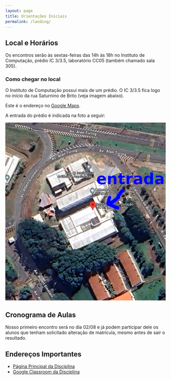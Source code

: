 ```yaml
---
layout: page
title: Orientações Iniciais
permalink: /landing/
---
```


## Local e Horários

Os encontros serão às sextas-feiras das 14h às 18h no Instituto de Computação, prédio IC 3/3.5, laboratório CC05 (também chamado sala 305).

### Como chegar no local

O Instituto de Computação possui mais de um prédio. O IC 3/3.5 fica logo no início da rua Saturnino de Brito (veja imagem abaixo).

Este é o endereço no [Google Maps](https://maps.app.goo.gl/uhgVRw3zTV51Z7Mm8).

A entrada do prédio é indicada na foto a seguir:

![Entrada do IC 3/3.5](landing/2024/mapa-ic3.png)

## Cronograma de Aulas

Nosso primeiro encontro será no dia 02/08 e já podem participar dele os alunos que tenham solicitado alteração de matrícula, mesmo antes de sair o resultado.

## Endereços Importantes

* [Página Principal da Disciplina](/)
* [Google Classroom da Disciplina](https://classroom.google.com/c/NzAxMjYyOTM2NTcx)

